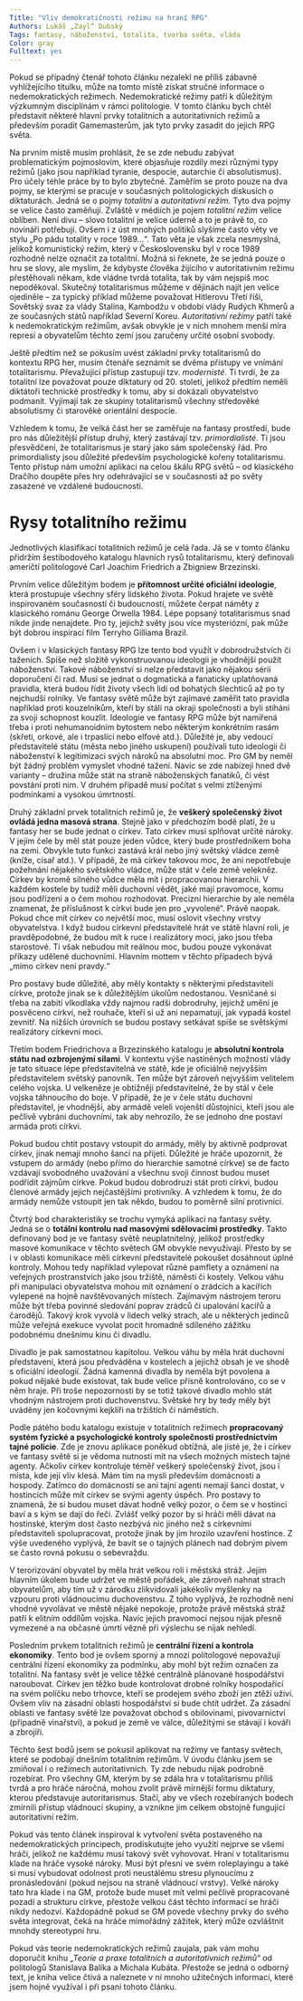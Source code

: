 ```yaml
---
Title: "Vliv demokratičnosti režimu na hraní RPG"
Authors: Lukáš „Zayl“ Dubský
Tags: fantasy, náboženství, totalita, tvorba světa, vláda
Color: gray
Fulltext: yes
---
```

Pokud se případný čtenář tohoto článku nezalekl ne příliš zábavně vyhlížejícího titulku, může na tomto místě získat stručné informace o nedemokratických režimech. Nedemokratické režimy patří k důležitým výzkumným disciplínám v rámci politologie. V tomto článku bych chtěl představit některé hlavní prvky totalitních a autoritativních režimů a především poradit Gamemasterům, jak tyto prvky zasadit do jejich RPG světa.

Na prvním místě musím prohlásit, že se zde nebudu zabývat problematickým pojmoslovím, které objasňuje rozdíly mezi různými typy režimů (jako jsou například tyranie, despocie, autarchie či absolutismus). Pro účely téhle práce by to bylo zbytečné. Zaměřím se proto pouze na dva pojmy, se kterými se pracuje v současných politologických diskusích o diktaturách. Jedná se o pojmy _totalitní_ a _autoritativní režim_. Tyto dva pojmy se velice často zaměňují. Zvláště v médiích je pojem _totalitní režim_ velice oblíben. Není divu – slovo totalitní je velice úderné a to je právě to, co novináři potřebují. Ovšem i z úst mnohých politiků slyšíme často věty ve stylu „Po pádu totality v roce 1989…“. Tato věta je však zcela nesmyslná, jelikož komunistický režim, který v Československu byl v roce 1989 rozhodně nelze označit za totalitní. Možná si řeknete, že se jedná pouze o hru se slovy, ale myslím, že kdybyste člověka žijícího v autoritativním režimu přestěhovali někam, kde vládne tvrdá totalita, tak by vám nejspíš moc nepoděkoval. Skutečný totalitarismus můžeme v dějinách najít jen velice ojediněle – za typický příklad můžeme považovat Hitlerovu Třetí říši, Sovětský svaz za vlády Stalina, Kambodžu v období vlády Rudých Khmerů a ze současných států například Severní Koreu. _Autoritativní režimy_ patří také k nedemokratickým režimům, avšak obvykle je v nich mnohem menší míra represí a obyvatelům těchto zemí jsou zaručeny určité osobní svobody.

Ještě předtím než se pokusím uvést základní prvky totalitarismů do kontextu RPG her, musím čtenáře seznámit se dvěma přístupy ve vnímání totalitarismu. Převažující přístup zastupují tzv. _modernisté_. Ti tvrdí, že za totalitní lze považovat pouze diktatury od 20\. století, jelikož předtím neměli diktátoři technické prostředky k tomu, aby si dokázali obyvatelstvo podmanit. Vyjímají tak ze skupiny totalitarismů všechny středověké absolutismy či starověké orientální despocie.

Vzhledem k tomu, že velká část her se zaměřuje na fantasy prostředí, bude pro nás důležitější přístup druhý, který zastávají tzv. _primordialisté_. Ti jsou přesvědčení, že totalitarismus je starý jako sám společenský řád. Pro primordialisty jsou důležité především psychologické kořeny totalitarismu. Tento přístup nám umožní aplikaci na celou škálu RPG světů – od klasického Dračího doupěte přes hry odehrávající se v současnosti až po světy zasazené ve vzdálené budoucnosti.

# Rysy totalitního režimu  

Jednotlivých klasifikací totalitních režimů je celá řada. Já se v tomto článku přidržím šestibodového katalogu hlavních rysů totalitarismu, který definovali američtí politologové Carl Joachim Friedrich a Zbigniew Brzezinski.

Prvním velice důležitým bodem je **přítomnost určité oficiální ideologie**, která prostupuje všechny sféry lidského života. Pokud hrajete ve světě inspirovaném současností či budoucností, můžete čerpat náměty z klasického románu George Orwella 1984\. Lépe popsaný totalitarismus snad nikde jinde nenajdete. Pro ty, jejichž světy jsou více mysteriózní, pak může být dobrou inspirací film Terryho Gilliama Brazil.

Ovšem i v klasických fantasy RPG lze tento bod využít v dobrodružstvích či taženích. Spíše než složitě vykonstruovanou ideologii je vhodnější použít náboženství. Takové náboženství si nelze představit jako nějakou sérii doporučení či rad. Musí se jednat o dogmatická a fanaticky uplatňovaná pravidla, která budou řídit životy všech lidí od bohatých šlechticů až po ty nejchudší rolníky. Ve fantasy světě může být zajímavé zaměřit tato pravidla například proti kouzelníkům, kteří by stáli na okraji společnosti a byli stíháni za svoji schopnost kouzlit. Ideologie ve fantasy RPG může být namířená třeba i proti nehumanoidním bytostem nebo některým konkrétním rasám (skřeti, orkové, ale i trpaslíci nebo elfové atd.). Důležité je, aby vedoucí představitelé státu (města nebo jiného uskupení) používali tuto ideologii či náboženství k legitimizaci svých nároků na absolutní moc. Pro GM by neměl být žádný problém vymyslet vhodné tažení. Navíc se zde nabízejí hned dvě varianty – družina může stát na straně náboženských fanatiků, či vést povstání proti nim. V druhém případě musí počítat s velmi ztíženými podmínkami a vysokou úmrtností.  

Druhý základní prvek totalitních režimů je, že **veškerý společenský život ovládá jedna masová strana**. Stejně jako v předchozím bodě platí, že u fantasy her se bude jednat o církev. Tato církev musí splňovat určité nároky. V jejím čele by měl stát pouze jeden vůdce, který bude prostředníkem boha na zemi. Obvykle tuto funkci zastává král nebo jiný světský vládce země (kníže, císař atd.). V případě, že má církev takovou moc, že ani nepotřebuje požehnání nějakého světského vládce, může stát v čele země velekněz. Církev by kromě silného vůdce měla mít i propracovanou hierarchii. V každém kostele by tudíž měli duchovní vědět, jaké mají pravomoce, komu jsou podřízeni a o čem mohou rozhodovat. Precizní hierarchie by ale neměla znamenat, že příslušnost k církvi bude jen pro „vyvolené“. Právě naopak. Pokud chce mít církev co největší moc, musí oslovit všechny vrstvy obyvatelstva. I když budou církevní představitelé hrát ve státě hlavní roli, je pravděpodobné, že budou mít k ruce i realizátory moci, jako jsou třeba starostové. Ti však nebudou mít reálnou moc, budou pouze vykonávat příkazy udělené duchovními. Hlavním mottem v těchto případech bývá „mimo církev není pravdy.“

Pro postavy bude důležité, aby měly kontakty s některými představiteli církve, protože jinak se k důležitějším úkolům nedostanou. Vesničané si třeba na zabití vlkodlaka vždy najmou radši dobrodruhy, jejichž umění je posvěceno církví, než rouhače, kteří si už ani nepamatují, jak vypadá kostel zevnitř. Na nižších úrovních se budou postavy setkávat spíše se světskými realizátory církevní moci.

Třetím bodem Friedrichova a Brzezinského katalogu je **absolutní kontrola státu nad ozbrojenými silami**. V kontextu výše nastíněných možností vlády je tato situace lépe představitelná ve státě, kde je oficiálně nejvyšším představitelem světský panovník. Ten může být zároveň nejvyšším velitelem celého vojska. U velkeněze je obtížněji představitelné, že by stál v čele vojska táhnoucího do boje. V případě, že je v čele státu duchovní představitel, je vhodnější, aby armádě veleli vojenští důstojníci, kteří jsou ale pečlivě vybráni duchovními, tak aby nehrozilo, že se jednoho dne postaví armáda proti církvi.

Pokud budou chtít postavy vstoupit do armády, měly by aktivně podprovat církev, jinak nemají mnoho šancí na přijetí. Důležité je hráče upozornit, že vstupem do armády (nebo přímo do hierarchie samotné církve) se de facto vzdávají svobodného uvažování a všechnu svoji činnost budou muset podřídit zájmům církve. Pokud budou dobrodruzi stát proti církvi, budou členové armády jejich nejčastějšími protivníky. A vzhledem k tomu, že do armády nemůže vstoupit jen tak někdo, budou to poměrně silní protivníci.

Čtvrtý bod charakteristiky se trochu vymyká aplikaci na fantasy světy. Jedná se o **totální kontrolu nad masovými sdělovacími prostředky**. Takto definovaný bod je ve fantasy světě neuplatnitelný, jelikož prostředky masové komunikace v těchto světech GM obvykle nevyužívají. Přesto by se i v oblasti komunikace měli církevní představitelé pokoušet dosáhnout úplné kontroly. Mohou tedy například vylepovat různé pamflety a oznámení na veřejných prostranstvích jako jsou tržiště, náměstí či kostely. Velkou váhu při manipulaci obyvatelstva mohou mít oznámení o zrádcích a kacířích vylepené na hojně navštěvovaných místech. Zajímavým nástrojem teroru může být třeba povinné sledování poprav zrádců či upalování kacířů a čarodějů. Takový krok vyvolá v lidech velký strach, ale u některých jedinců může veřejná exekuce vyvolat pocit hromadně sdíleného zážitku podobnému dnešnímu kinu či divadlu.

Divadlo je pak samostatnou kapitolou. Velkou váhu by měla hrát duchovní představení, která jsou předváděna v kostelech a jejichž obsah je ve shodě s oficiální ideologií. Žádná kamenná divadla by neměla být povolena a pokud nějaké bude existovat, tak bude velice přísně kontrolováno, co se v něm hraje. Při troše nepozornosti by se totiž takové divadlo mohlo stát vhodným nástrojem proti duchovenstvu. Světské hry by tedy měly být uváděny jen kočovnými kejklíři na tržištích či náměstích.

Podle pátého bodu katalogu existuje v totalitních režimech **propracovaný systém fyzické a psychologické kontroly společnosti prostřednictvím tajné policie**. Zde je znovu aplikace poněkud obtížná, ale jisté je, že i církev ve fantasy světě si je vědoma nutnosti mít na všech možných místech tajné agenty. Ačkoliv církev kontroluje téměř veškerý společenský život, jsou i místa, kde její vliv klesá. Mám tím na mysli především domácnosti a hospody. Zatímco do domácností se ani tajní agenti nemají šanci dostat, v hostincích může mít církev se svými agenty úspěch. Pro postavy to znamená, že si budou muset dávat hodně velký pozor, o čem se v hostinci baví a s kým se dají do řeči. Zvlášť velký pozor by si hráči měli dávat na hostinské, kterým dost často nezbývá nic jiného než s církevními představiteli spolupracovat, protože jinak by jim hrozilo uzavření hostince. Z výše uvedeného vyplývá, že bavit se o tajných plánech nad dobrým pivem se často rovná pokusu o sebevraždu.

V terorizování obyvatel by měla hrát velkou roli i městská stráž. Jejím hlavním úkolem bude udržet ve městě pořádek, ale zároveň nahnat strach obyvatelům, aby tím už v zárodku zlikvidovali jakékoliv myšlenky na vzpouru proti vládnoucímu duchovenstvu. Z toho vyplývá, že rozhodně není vhodné vyvolávat ve městě nějaké nepokoje, protože právě městská stráž patří k elitním oddílům vojska. Navíc jejich pravomoci nejsou nijak přesně vymezené a na občasné úmrtí vězně při výslechu se nijak nehledí.

Posledním prvkem totalitních režimů je **centrální řízení a kontrola ekonomiky**. Tento bod je ovšem sporný a mnozí politologové nepovažují centrální řízení ekonomiky za podmínku, aby mohl být režim označen za totalitní. Na fantasy svět je velice těžké centrálně plánované hospodářství naroubovat. Církev jen těžko bude kontrolovat drobné rolníky hospodařící na svém políčku nebo trhovce, kteří se prodejem svého zboží jen ztěží uživí. Ovšem vliv na zásadní oblasti hospodářství si bude chtít udržet. Za zásadní oblasti ve fantasy světě lze považovat obchod s obilovinami, pivovarnictví (případně vinařství), a pokud je země ve válce, důležitými se stávají i kováři a zbrojíři.

Těchto šest bodů jsem se pokusil aplikovat na režimy ve fantasy světech, které se podobají dnešním totalitním režimům. V úvodu článku jsem se zmiňoval i o režimech autoritativních. Ty zde nebudu nijak podrobně rozebírat. Pro všechny GM, kterým by se zdála hra v totalitarismu příliš tvrdá a pro hráče náročná, mohou zvolit právě mírnější formu diktatury, kterou představuje autoritarismus. Stačí, aby ve všech rozebíraných bodech zmírnili přístup vládnoucí skupiny, a vznikne jim celkem obstojně fungující autoritativní režim.

Pokud vás tento článek inspiroval k vytvoření světa postaveného na nedemokratických principech, prodiskutujte jeho využití nejprve se všemi hráči, jelikož ne každému musí takový svět vyhovovat. Hraní v totalitarismu klade na hráče vysoké nároky. Musí být přesní ve svém roleplayingu a také si musí vybudovat odolnost proti neustálému stresu plynoucímu z pronásledování (pokud nejsou na straně vládnoucí vrstvy). Velké nároky tato hra klade i na GM, protože bude muset mít velmi pečlivě propracované pozadí a strukturu církve, přestože velkou část těchto informací se hráči nikdy nedozví. Každopádně pokud se GM povede všechny prvky do svého světa integrovat, čeká na hráče mimořádný zážitek, který může ozvláštnit mnohdy stereotypní hru.

Pokud vás teorie nedemokratických režimů zaujala, pak vám mohu doporučit knihu _„Teorie a praxe totalitních a autoritativních režimů“_ od politologů Stanislava Balíka a Michala Kubáta. Přestože se jedná o odborný text, je kniha velice čtivá a naleznete v ní mnoho užitečných informací, které jsem hojně využíval i při psaní tohoto článku.